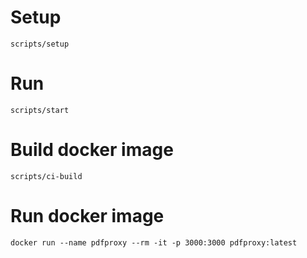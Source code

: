 # Setup

```
scripts/setup
```

# Run

```
scripts/start
```

# Build docker image

```
scripts/ci-build
```

# Run docker image

```
docker run --name pdfproxy --rm -it -p 3000:3000 pdfproxy:latest
```